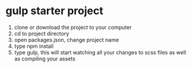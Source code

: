 # gulp starter project
1. clone or download the project to your computer  
2. cd to project directory  
3. open packages.json, change project name  
4. type npm install   
5. type gulp, this will start watching all your changes to scss files as well as compiling your assets
